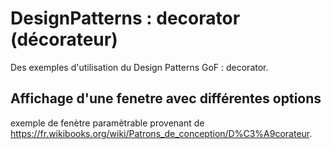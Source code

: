 # DesignPatterns : decorator (décorateur)
Des exemples d'utilisation du Design Patterns GoF : decorator.

## Affichage d'une fenetre avec différentes options
exemple de fenètre paramètrable provenant de https://fr.wikibooks.org/wiki/Patrons_de_conception/D%C3%A9corateur.
